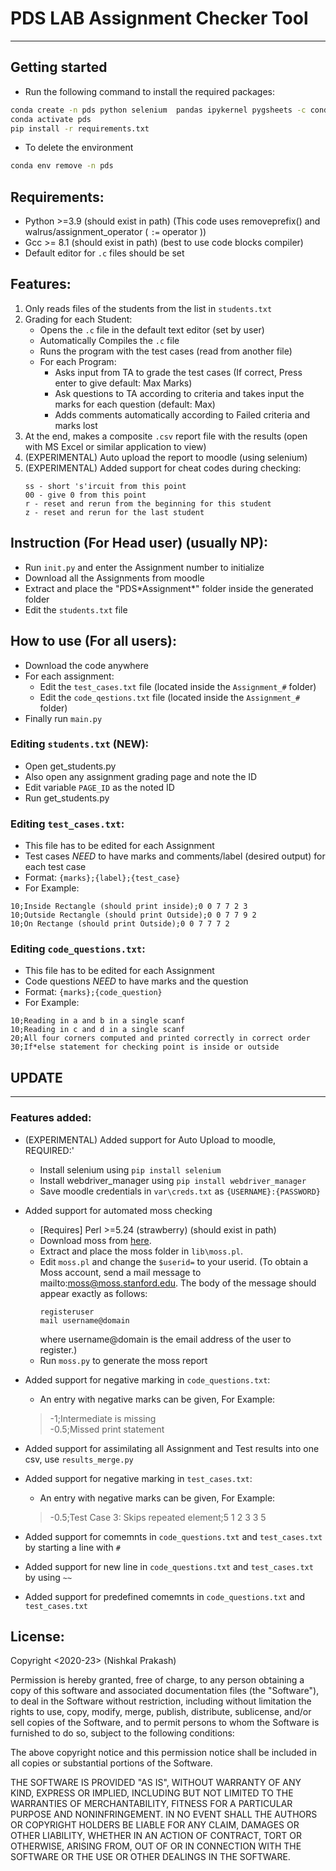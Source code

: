 # PDS LAB Assignment Checker Tool

***
## Getting started
* Run the following command to install the required packages:
```bash
conda create -n pds python selenium  pandas ipykernel pygsheets -c conda-forge
conda activate pds
pip install -r requirements.txt
```
* To delete the environment
```bash
conda env remove -n pds
```
## Requirements:

* Python >=3.9 (should exist in path) (This code uses removeprefix() and walrus/assignment_operator ( `:=` operator ))
* Gcc >= 8.1 (should exist in path) (best to use code blocks compiler)
* Default editor for `.c` files should be set

## Features:

1. Only reads files of the students from the list in `students.txt`
2. Grading for each Student:
    * Opens the `.c` file in the default text editor (set by user)
    * Automatically Compiles the `.c` file
    * Runs the program with the test cases (read from another file)
    * For each Program:
        * Asks input from TA to grade the test cases (If correct, Press enter to give default: Max Marks)
        * Ask questions to TA according to criteria and takes input the marks for each question (default: Max)
        * Adds comments automatically according to Failed criteria and marks lost
3. At the end, makes a composite `.csv` report file with the results (open with MS Excel or similar application to view)
4. (EXPERIMENTAL) Auto upload the report to moodle (using selenium)
5. (EXPERIMENTAL) Added support for cheat codes during checking:
    ```
    ss - short 's'ircuit from this point
    00 - give 0 from this point
    r - reset and rerun from the beginning for this student
    z - reset and rerun for the last student
    ```

## Instruction (For Head user) (usually NP):
* Run `init.py` and enter the Assignment number to initialize
* Download all the Assignments from moodle
* Extract and place the "PDS\*Assignment\*" folder inside the generated folder
* Edit the `students.txt` file


## How to use (For all users):
* Download the code anywhere
* For each assignment:
    * Edit the `test_cases.txt` file (located inside the `Assignment_#` folder)
    * Edit the `code_qestions.txt` file (located inside the `Assignment_#` folder)
* Finally run `main.py`

### Editing `students.txt` (NEW):

* Open get_students.py
* Also open any assignment grading page and note the ID
* Edit variable `PAGE_ID` as the noted ID
* Run get_students.py

### Editing `test_cases.txt`:

* This file has to be edited for each Assignment
* Test cases *NEED* to have marks and comments/label (desired output) for each test case
* Format: `{marks};{label};{test_case}`
* For Example:

```csv
10;Inside Rectangle (should print inside);0 0 7 7 2 3
10;Outside Rectangle (should print Outside);0 0 7 7 9 2
10;On Rectange (should print Outside);0 0 7 7 7 2
```

### Editing `code_questions.txt`:

* This file has to be edited for each Assignment
* Code questions *NEED* to have marks and the question
* Format: `{marks};{code_question}`
* For Example:

```csv
10;Reading in a and b in a single scanf
10;Reading in c and d in a single scanf
20;All four corners computed and printed correctly in correct order
30;If*else statement for checking point is inside or outside
```
## UPDATE
---
### Features added:
* (EXPERIMENTAL) Added support for Auto Upload to moodle, REQUIRED:'
    * Install selenium using `pip install selenium`
    * Install webdriver_manager using `pip install webdriver_manager`
    * Save moodle credentials in `var\creds.txt` as `{USERNAME}:{PASSWORD}`
* Added support for automated moss checking
    * [Requires] Perl >=5.24 (strawberry) (should exist in path)
    * Download moss from [here](https://theory.stanford.edu/~aiken/moss/).
    * Extract and place the moss folder in `lib\moss.pl`.
    * Edit `moss.pl` and change the `$userid=` to your userid.
    (To obtain a Moss account, send a mail message to mailto:moss@moss.stanford.edu. 
    The body of the message should appear exactly as follows:
        ```
        registeruser
        mail username@domain
        ```
        where username@domain is the email address of the user to register.)
    * Run `moss.py` to generate the moss report
  
* Added support for negative marking in `code_questions.txt`:
    * An entry with negative marks can be given, For Example:
    > -1;Intermediate is missing  
    > -0.5;Missed print statement  
* Added support for assimilating all Assignment and Test results into one csv, use `results_merge.py`
* Added support for negative marking in `test_cases.txt`:
    * An entry with negative marks can be given, For Example:
    > -0.5;Test Case 3: Skips repeated element;5 1 2 3 3 5
* Added support for comemnts in `code_questions.txt` and `test_cases.txt` by starting a line with `#`
* Added support for new line in `code_questions.txt` and `test_cases.txt` by using `~~`
* Added support for predefined comemnts in `code_questions.txt` and `test_cases.txt`


## License:

Copyright <2020-23> (Nishkal Prakash)

Permission is hereby granted, free of charge, to any person obtaining a copy of this software and associated documentation files (the "Software"), to deal in the Software without restriction, including without limitation the rights to use, copy, modify, merge, publish, distribute, sublicense, and/or sell copies of the Software, and to permit persons to whom the Software is furnished to do so, subject to the following conditions:

The above copyright notice and this permission notice shall be included in all copies or substantial portions of the Software.

THE SOFTWARE IS PROVIDED "AS IS", WITHOUT WARRANTY OF ANY KIND, EXPRESS OR IMPLIED, INCLUDING BUT NOT LIMITED TO THE WARRANTIES OF MERCHANTABILITY, FITNESS FOR A PARTICULAR PURPOSE AND NONINFRINGEMENT. IN NO EVENT SHALL THE AUTHORS OR COPYRIGHT HOLDERS BE LIABLE FOR ANY CLAIM, DAMAGES OR OTHER LIABILITY, WHETHER IN AN ACTION OF CONTRACT, TORT OR OTHERWISE, ARISING FROM, OUT OF OR IN CONNECTION WITH THE SOFTWARE OR THE USE OR OTHER DEALINGS IN THE SOFTWARE.
